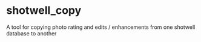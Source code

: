 # shotwell_copy
A tool for copying photo rating and edits / enhancements from one shotwell database to another
